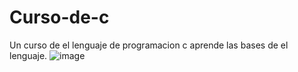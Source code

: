 # Curso-de-c
Un curso de el lenguaje de programacion c aprende las bases de el lenguaje.
![image](https://github.com/user-attachments/assets/8f4345ea-123a-4936-9c1e-36976d112bd6)

